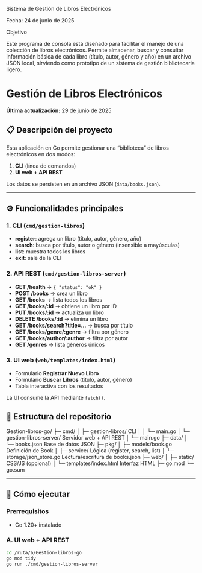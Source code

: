 Sistema de Gestión de Libros Electrónicos

Fecha: 24 de junio de 2025

Objetivo

Este programa de consola está diseñado para facilitar el manejo de una colección de libros electrónicos. Permite almacenar, buscar y consultar información básica de cada libro (título, autor, género y año) en un archivo JSON local, sirviendo como prototipo de un sistema de gestión bibliotecaria ligero.

# Gestión de Libros Electrónicos

**Última actualización:** 29 de junio de 2025

## 📋 Descripción del proyecto

Esta aplicación en Go permite gestionar una “biblioteca” de libros electrónicos en dos modos:

1. **CLI** (línea de comandos)  
2. **UI web + API REST**  

Los datos se persisten en un archivo JSON (`data/books.json`).

---

## ⚙️ Funcionalidades principales

### 1. CLI (`cmd/gestion-libros`)
- **register**: agrega un libro (título, autor, género, año)  
- **search**: busca por título, autor o género (insensible a mayúsculas)  
- **list**: muestra todos los libros  
- **exit**: sale de la CLI  

### 2. API REST (`cmd/gestion-libros-server`)
- **GET /health** → `{ "status": "ok" }`  
- **POST /books** → crea un libro  
- **GET /books** → lista todos los libros  
- **GET /books/:id** → obtiene un libro por ID  
- **PUT /books/:id** → actualiza un libro  
- **DELETE /books/:id** → elimina un libro  
- **GET /books/search?title=…** → busca por título  
- **GET /books/genre/:genre** → filtra por género  
- **GET /books/author/:author** → filtra por autor  
- **GET /genres** → lista géneros únicos  

### 3. UI web (`web/templates/index.html`)
- Formulario **Registrar Nuevo Libro**  
- Formulario **Buscar Libros** (título, autor, género)  
- Tabla interactiva con los resultados  

La UI consume la API mediante `fetch()`.

## 📂 Estructura del repositorio
Gestion-libros-go/
├─ cmd/
│ ├─ gestion-libros/ CLI
│ │ └─ main.go
│ └─ gestion-libros-server/ Servidor web + API REST
│ └─ main.go
├─ data/
│ └─ books.json Base de datos JSON
├─ pkg/
│ ├─ models/book.go Definición de Book
│ ├─ service/ Lógica (register, search, list)
│ └─ storage/json_store.go Lectura/escritura de books.json
├─ web/
│ ├─ static/ CSS/JS (opcional)
│ └─ templates/index.html Interfaz HTML
├─ go.mod
└─ go.sum


---

## 🚀 Cómo ejecutar

### Prerrequisitos

- Go 1.20+ instalado

### A. UI web + API REST

```bash
cd /ruta/a/Gestion-libros-go
go mod tidy
go run ./cmd/gestion-libros-server
